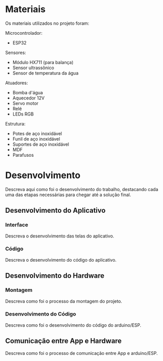 
# Materiais

Os materiais utilizados no projeto foram:

Microcontrolador:

- ESP32

Sensores:

- Módulo HX711 (para balança)
- Sensor ultrassônico
- Sensor de temperatura da água

Atuadores:
- Bomba d'água
- Aquecedor 12V
- Servo motor
- Relé
- LEDs RGB

Estrutura:
- Potes de aço inoxidável
- Funil de aço inoxidável
- Suportes de aço inoxidável
- MDF
- Parafusos

# Desenvolvimento

Descreva aqui como foi o desenvolvimento do trabalho, destacando cada uma das etapas necessárias para chegar até a solução final.

## Desenvolvimento do Aplicativo

### Interface

Descreva o desenvolvimento das telas do aplicativo.

### Código

Descreva o desenvolvimento do código do aplicativo.

## Desenvolvimento do Hardware

### Montagem

Descreva como foi o processo da montagem do projeto.

### Desenvolvimento do Código

Descreva como foi o desenvolvimento do código do arduino/ESP.

## Comunicação entre App e Hardware

Descreva como foi o processo de comunicação entre App e arduino/ESP.

